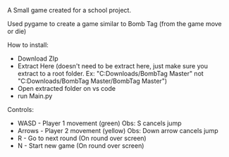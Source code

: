 A Small game created for a school project.

Used pygame to create a game similar to Bomb Tag (from the game move or die)

How to install:
  - Download ZIp
  - Extract Here (doesn't need to be extract here, just make sure you extract to a root folder. Ex: "C:Downloads/BombTag Master" not "C:Downloads/BombTag Master/BombTag Master")
  - Open extracted folder on vs code
  - run Main.py

Controls:
- WASD - Player 1 movement (green) Obs: S cancels jump
- Arrows - Player 2 movement (yellow) Obs: Down arrow cancels jump
- R - Go to next round (On round over screen)
- N - Start new game (On round over screen)
